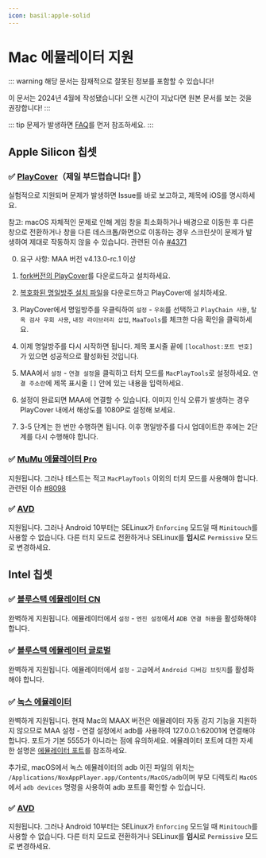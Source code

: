 ```yaml
---
icon: basil:apple-solid
---
```


# Mac 에뮬레이터 지원

::: warning
해당 문서는 잠재적으로 잘못된 정보를 포함할 수 있습니다!


이 문서는 2024년 4월에 작성됐습니다! 오랜 시간이 지났다면 원본 문서를 보는 것을 권장합니다!
:::

::: tip
문제가 발생하면 [FAQ](../FAQ.md)를 먼저 참조하세요.
:::

## Apple Silicon 칩셋

### ✅ [PlayCover](https://playcover.io)（제일 부드럽습니다! 🚀）

실험적으로 지원되며 문제가 발생하면 Issue를 바로 보고하고, 제목에 iOS를 명시하세요.

참고: macOS 자체적인 문제로 인해 게임 창을 최소화하거나 배경으로 이동한 후 다른 창으로 전환하거나 창을 다른 데스크톱/화면으로 이동하는 경우 스크린샷이 문제가 발생하여 제대로 작동하지 않을 수 있습니다. 관련된 이슈 [#4371](https://github.com/MaaAssistantArknights/MaaAssistantArknights/issues/4371#issuecomment-1527977512)

0. 요구 사항: MAA 버전 v4.13.0-rc.1 이상

1. [fork버전의 PlayCover](https://github.com/hguandl/PlayCover/releases)를 다운로드하고 설치하세요.

2. [복호화된 명일방주 설치 파일](https://decrypt.day/app/id1454663939)을 다운로드하고 PlayCover에 설치하세요.

3. PlayCover에서 명일방주를 우클릭하여 `설정` - `우회`를 선택하고 `PlayChain 사용`, `탈옥 검사 우회 사용`, `내장 라이브러리 삽입`, `MaaTools`를 체크한 다음 확인을 클릭하세요.

4. 이제 명일방주를 다시 시작하면 됩니다. 제목 표시줄 끝에 `[localhost:포트 번호]`가 있으면 성공적으로 활성화된 것입니다.

5. MAA에서 `설정` - `연결 설정`을 클릭하고 터치 모드를 `MacPlayTools`로 설정하세요. `연결 주소란`에 제목 표시줄 `[]` 안에 있는 내용을 입력하세요.

6. 설정이 완료되면 MAA에 연결할 수 있습니다. 이미지 인식 오류가 발생하는 경우 PlayCover 내에서 해상도를 1080P로 설정해 보세요.

7. 3-5 단계는 한 번만 수행하면 됩니다. 이후 명일방주를 다시 업데이트한 후에는 2단계를 다시 수행해야 합니다.

### ✅ [MuMu 에뮬레이터 Pro](https://mumu.163.com/mac/)

지원됩니다. 그러나 테스트는 적고 `MacPlayTools` 이외의 터치 모드를 사용해야 합니다. 관련된 이슈 [#8098](https://github.com/MaaAssistantArknights/MaaAssistantArknights/issues/8098)

### ✅ [AVD](https://developer.android.com/studio/run/managing-avds)

지원됩니다. 그러나 Android 10부터는 SELinux가 `Enforcing` 모드일 때 `Minitouch`를 사용할 수 없습니다. 다른 터치 모드로 전환하거나 SELinux를 **임시**로 `Permissive` 모드로 변경하세요.

## Intel 칩셋

### ✅ [블루스택 에뮬레이터 CN](https://www.bluestacks.cn/)

완벽하게 지원됩니다. 에뮬레이터에서 `설정` - `엔진 설정`에서 `ADB 연결 허용`을 활성화해야 합니다.

### ✅ [블루스택 에뮬레이터 글로벌](https://www.bluestacks.com/tw/index.html)

완벽하게 지원됩니다. 에뮬레이터에서 `설정` - `고급`에서 `Android 디버깅 브릿지`를 활성화해야 합니다.

### ✅ [녹스 에뮬레이터](https://www.yeshen.com/)

완벽하게 지원됩니다. 현재 Mac의 MAAX 버전은 에뮬레이터 자동 감지 기능을 지원하지 않으므로 MAA 설정 - 연결 설정에서 adb를 사용하여 127.0.0.1:62001에 연결해야 합니다. 포트가 기본 5555가 아니라는 점에 유의하세요. 에뮬레이터 포트에 대한 자세한 설명은 [에뮬레이터 포트](../FAQ.md#adb-및-연결-주소-확인)를 참조하세요.

추가로, macOS에서 녹스 에뮬레이터의 adb 이진 파일의 위치는 `/Applications/NoxAppPlayer.app/Contents/MacOS/adb`이며 부모 디렉토리 `MacOS`에서 `adb devices` 명령을 사용하여 adb 포트를 확인할 수 있습니다.

### ✅ [AVD](https://developer.android.com/studio/run/managing-avds)

지원됩니다. 그러나 Android 10부터는 SELinux가 `Enforcing` 모드일 때 `Minitouch`를 사용할 수 없습니다. 다른 터치 모드로 전환하거나 SELinux를 **임시**로 `Permissive` 모드로 변경하세요.

